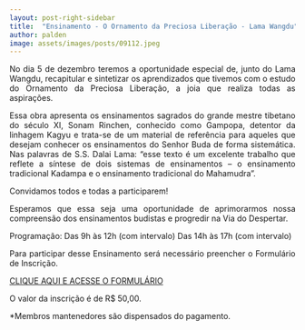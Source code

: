 ```yaml
---
layout: post-right-sidebar
title:  "Ensinamento - O Ornamento da Preciosa Liberação - Lama Wangdu"
author: palden
image: assets/images/posts/09112.jpeg
---
```


<p align="justify">No dia 5 de dezembro teremos a oportunidade especial de,  junto do Lama Wangdu, recapitular e sintetizar os aprendizados que tivemos com o estudo do Ornamento da Preciosa Liberação, a joia que realiza todas as aspirações. </p>
 
<p align="justify">Essa obra apresenta os ensinamentos sagrados do grande mestre tibetano do século XI, Sonam Rinchen, conhecido como Gampopa, detentor da linhagem Kagyu e trata-se de um material de referência para aqueles que desejam conhecer os ensinamentos do Senhor Buda de forma sistemática. Nas palavras de S.S. Dalai Lama: “esse texto é um excelente trabalho que reflete a síntese de dois sistemas de ensinamentos – o ensinamento tradicional Kadampa e o ensinamento tradicional do Mahamudra”. </p>
 
Convidamos todos e todas a participarem!
<p align="justify">Esperamos que essa seja uma oportunidade de aprimorarmos nossa compreensão dos ensinamentos budistas e progredir na Via do Despertar.</p>

Programação:
Das 9h às 12h (com intervalo)
Das 14h às 17h (com intervalo)

<p align="justify">Para participar desse Ensinamento será necessário preencher o Formulário de Inscrição.</p>


<a href="https://docs.google.com/forms/d/e/1FAIpQLScscNAIAGBYT0Vah7u6Na7vAY4G8dkfG_Fv80hwVm_8upyVLw/viewform">CLIQUE AQUI E ACESSE O FORMULÁRIO</a>

O valor da inscrição é de R$ 50,00.

<p align="justify">*Membros mantenedores são dispensados do pagamento.</p>

